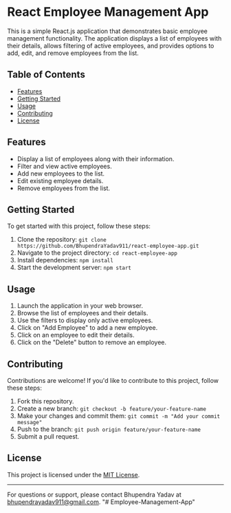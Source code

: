 # React Employee Management App

This is a simple React.js application that demonstrates basic employee management functionality. The application displays a list of employees with their details, allows filtering of active employees, and provides options to add, edit, and remove employees from the list.

## Table of Contents

- [Features](#features)
- [Getting Started](#getting-started)
- [Usage](#usage)
- [Contributing](#contributing)
- [License](#license)

## Features

- Display a list of employees along with their information.
- Filter and view active employees.
- Add new employees to the list.
- Edit existing employee details.
- Remove employees from the list.

## Getting Started

To get started with this project, follow these steps:

1. Clone the repository: `git clone https://github.com/BhupendraYadav911/react-employee-app.git`
2. Navigate to the project directory: `cd react-employee-app`
3. Install dependencies: `npm install`
4. Start the development server: `npm start`

## Usage

1. Launch the application in your web browser.
2. Browse the list of employees and their details.
3. Use the filters to display only active employees.
4. Click on "Add Employee" to add a new employee.
5. Click on an employee to edit their details.
6. Click on the "Delete" button to remove an employee.

## Contributing

Contributions are welcome! If you'd like to contribute to this project, follow these steps:

1. Fork this repository.
2. Create a new branch: `git checkout -b feature/your-feature-name`
3. Make your changes and commit them: `git commit -m "Add your commit message"`
4. Push to the branch: `git push origin feature/your-feature-name`
5. Submit a pull request.

## License

This project is licensed under the [MIT License](LICENSE).

---

For questions or support, please contact Bhupendra Yadav at bhupendrayadav911@gmail.com.
"# Employee-Management-App" 
